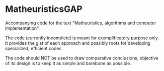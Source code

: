 # MatheuristicsGAP
Accompanying code for the text "Matheuristics, algorithms and computer implementation".

The code (currently incomplete) is meant for exemplificatory purpose only. It provides the gist of each approach and possibly roots for developing specialized, efficient codes.

The code should NOT be used to draw comparative conclusions, objective of its design is to keep it as simple and barebone as possible.
